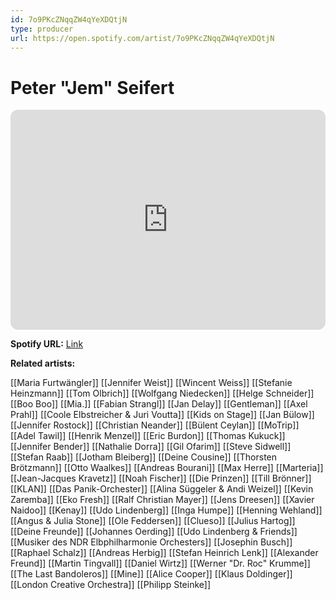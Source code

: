 ```yaml
---
id: 7o9PKcZNqqZW4qYeXDQtjN
type: producer
url: https://open.spotify.com/artist/7o9PKcZNqqZW4qYeXDQtjN
---
```

# Peter "Jem" Seifert

<iframe style="border-radius:12px" src="https://open.spotify.com/embed/artist/7o9PKcZNqqZW4qYeXDQtjN" width="100%" height="352" frameBorder="0" allowfullscreen="" allow="autoplay; clipboard-write; encrypted-media; fullscreen; picture-in-picture" loading="lazy"></iframe>

**Spotify URL:** [Link](https://open.spotify.com/artist/7o9PKcZNqqZW4qYeXDQtjN)

**Related artists:**

[[Maria Furtwängler]]
[[Jennifer Weist]]
[[Wincent Weiss]]
[[Stefanie Heinzmann]]
[[Tom Olbrich]]
[[Wolfgang Niedecken]]
[[Helge Schneider]]
[[Boo Boo]]
[[Mia.]]
[[Fabian Strangl]]
[[Jan Delay]]
[[Gentleman]]
[[Axel Prahl]]
[[Coole Elbstreicher & Juri Voutta]]
[[Kids on Stage]]
[[Jan Bülow]]
[[Jennifer Rostock]]
[[Christian Neander]]
[[Bülent Ceylan]]
[[MoTrip]]
[[Adel Tawil]]
[[Henrik Menzel]]
[[Eric Burdon]]
[[Thomas Kukuck]]
[[Jennifer Bender]]
[[Nathalie Dorra]]
[[Gil Ofarim]]
[[Steve Sidwell]]
[[Stefan Raab]]
[[Jotham Bleiberg]]
[[Deine Cousine]]
[[Thorsten Brötzmann]]
[[Otto Waalkes]]
[[Andreas Bourani]]
[[Max Herre]]
[[Marteria]]
[[Jean-Jacques Kravetz]]
[[Noah Fischer]]
[[Die Prinzen]]
[[Till Brönner]]
[[KLAN]]
[[Das Panik-Orchester]]
[[Alina Süggeler & Andi Weizel]]
[[Kevin Zaremba]]
[[Eko Fresh]]
[[Ralf Christian Mayer]]
[[Jens Dreesen]]
[[Xavier Naidoo]]
[[Kenay]]
[[Udo Lindenberg]]
[[Inga Humpe]]
[[Henning Wehland]]
[[Angus & Julia Stone]]
[[Ole Feddersen]]
[[Clueso]]
[[Julius Hartog]]
[[Deine Freunde]]
[[Johannes Oerding]]
[[Udo Lindenberg & Friends]]
[[Musiker des NDR Elbphilharmonie Orchesters]]
[[Josephin Busch]]
[[Raphael Schalz]]
[[Andreas Herbig]]
[[Stefan Heinrich Lenk]]
[[Alexander Freund]]
[[Martin Tingvall]]
[[Daniel Wirtz]]
[[Werner "Dr. Roc" Krumme]]
[[The Last Bandoleros]]
[[Mine]]
[[Alice Cooper]]
[[Klaus Doldinger]]
[[London Creative Orchestra]]
[[Philipp Steinke]]
